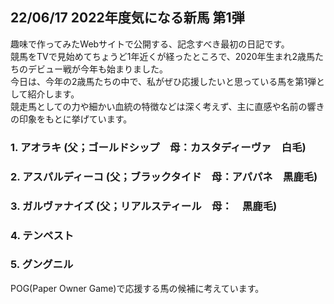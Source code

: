 ##  22/06/17  2022年度気になる新馬 第1弾 
趣味で作ってみたWebサイトで公開する、記念すべき最初の日記です。<br>
競馬をTVで見始めてちょうど1年近くが経ったところで、2020年生まれ2歳馬たちのデビュー戦が今年も始まりました。<br>
今日は、今年の2歳馬たちの中で、私がぜひ応援したいと思っている馬を第1弾として紹介します。<br>
競走馬としての力や細かい血統の特徴などは深く考えず、主に直感や名前の響きの印象をもとに挙げています。<br>

### 1. アオラキ (父；ゴールドシップ　母：カスタディーヴァ　白毛)<br>


### 2. アスパルディーコ (父；ブラックタイド　母：アパパネ　黒鹿毛)<br> 

### 3. ガルヴァナイズ (父；リアルスティール　母：　黒鹿毛)<br> 

### 4. テンペスト<br> 

### 5. グングニル<br> 


POG(Paper Owner Game)で応援する馬の候補に考えています。


